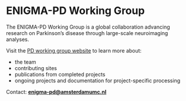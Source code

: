 # ENIGMA-PD Working Group

The ENIGMA-PD Working Group is a global collaboration advancing research on Parkinson’s disease through large-scale neuroimaging analyses.  

Visit the [PD working group website](https://enigma-infra.github.io/ENIGMA-PD/) to learn more about:  

- the team 
- contributing sites  
- publications from completed projects 
- ongoing projects and documentation for project-specific processing  

Contact: **enigma-pd@amsterdamumc.nl**